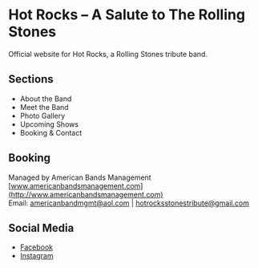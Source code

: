 # Hot Rocks – A Salute to The Rolling Stones
Official website for Hot Rocks, a Rolling Stones tribute band.  

## Sections
- About the Band
- Meet the Band
- Photo Gallery
- Upcoming Shows
- Booking & Contact

## Booking
Managed by American Bands Management  
[www.americanbandsmanagement.com](http://www.americanbandsmanagement.com)  
Email: americanbandmgmt@aol.com | hotrocksstonestribute@gmail.com

## Social Media
- [Facebook](https://www.facebook.com/hotrockshtown)  
- [Instagram](https://www.instagram.com/hotrocksstonestrib)  
